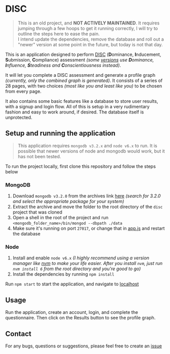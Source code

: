 # DISC

> This is an old project, and **NOT ACTIVELY MAINTAINED**. It requires jumping through a few hoops to get it running correctly, I will try to outline the steps here to ease the pain.
> <br> I intend update the dependencies, remove the database and roll out a "newer" version at some point in the future, but today is not that day.


This is an application designed to perform [DISC](https://en.wikipedia.org/wiki/DISC_assessment) (**D**ominance, **I**nducement, **S**ubmission, **C**ompliance) assessment _(some [versions](https://www.discprofile.com/what-is-disc) use **D**ominance, **I**nfluence, **S**teadiness and **C**onscientiousness instead)_.

It will let you complete a DISC assessment and generate a profile graph _(currently, only the combined graph is generated)_. It consists of a series of 28 pages, with two choices _(most like you and least like you)_ to be chosen from every page.

It also contains some basic features like a database to store user results, with a signup and login flow. All of this is setup in a very rudimentary fashion and easy to work around, if desired. The database itself is unprotected.

## Setup and running the application

> This application requires `mongodb v3.2.x` and `node v6.x` to run. It is possible that newer versions of node and mongodb would work, but it has not been tested.

To run the project locally, first clone this repository and follow the steps below

### MongoDB

1. Download `mongodb v3.2.0` from the archives link [here](https://www.mongodb.com/try/download/community-edition/releases/archive) _(search for 3.2.0 and select the appropriate package for your system)_
2. Extract the archive and move the folder to the root directory of the `disc` project that was cloned
3. Open a shell in the root of the project and run `<mongodb_folder_name>/bin/mongod --dbpath ./data`
4. Make sure it's running on port `27017`, or change that in [app.js](./app.js) and restart the database

### Node

1. Install and enable `node v6.x` _(I highly recommend using a version manager like [nvm](https://github.com/nvm-sh/nvm) to make your life easier. After you install `nvm`, just run `nvm install 6` from the root directory and you're good to go)_
2. Install the dependencies by running `npm install`


Run `npm start` to start the application, and navigate to [localhost](http://localhost)

## Usage

Run the application, create an account, login, and complete the questionnaire. Then click on the Results button to see the profile graph.

## Contact

For any bugs, questions or suggestions, please feel free to create an [issue](https://github.com/lloydaf/disc/issues)